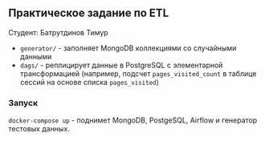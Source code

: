 ## Практическое задание по ETL
Студент: Батрутдинов Тимур

* `generator/` - заполняет MongoDB коллекциями со случайными данными
* `dags/` - реплицирует данные в PostgreSQL с элементарной трансформацией (например, подсчет `pages_visited_count` в таблице сессий на основе списка `pages_visited`)


### Запуск

`docker-compose up` - поднимет MongoDB, PostgeSQL, Airflow и генератор тестовых данных.